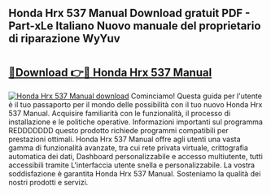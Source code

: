 ## Honda Hrx 537 Manual Download gratuit PDF - Part-xLe Italiano Nuovo manuale del proprietario di riparazione WyYuv

# <h2><a href="http://dfh1lo2.blite.top/?on=Honda+Hrx+537+Manual">🔗Download 👉🔴 Honda Hrx 537 Manual</a></h2>

[![Honda Hrx 537 Manual download](https://i.imgur.com/lujVjoI.png)](http://dfh1lo2.blite.top/?on=Honda+Hrx+537+Manual)
Cominciamo! Questa guida per l'utente è il tuo passaporto per il mondo delle possibilità con il tuo nuovo Honda Hrx 537 Manual. Acquisire familiarità con le funzionalità, il processo di installazione e le politiche operative. Informazioni importanti sul programma REDDDDDDD questo prodotto richiede programmi compatibili per prestazioni ottimali. Honda Hrx 537 Manual offre agli utenti una vasta gamma di funzionalità avanzate, tra cui rete privata virtuale, crittografia automatica dei dati, Dashboard personalizzabile e accesso multiutente, tutti accessibili tramite L'interfaccia utente snella e personalizzabile. La vostra soddisfazione è garantita Honda Hrx 537 Manual. Sosteniamo la qualità dei nostri prodotti e servizi.

